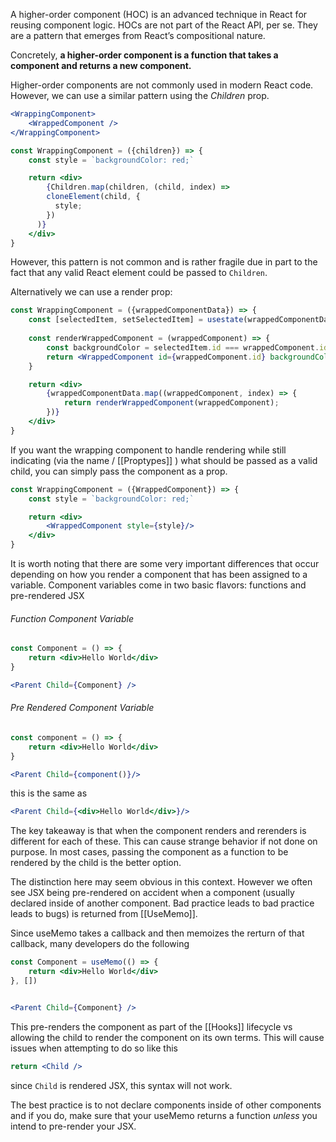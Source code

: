 A higher-order component (HOC) is an advanced technique in React for reusing component logic. HOCs are not part of the React API, per se. They are a pattern that emerges from React’s compositional nature.

Concretely, **a higher-order component is a function that takes a component and returns a new component.**

Higher-order components are not commonly used in modern React code. However, we can use a similar pattern using the *Children* prop.

```jsx
<WrappingComponent>
	<WrappedComponent />
</WrappingComponent>
```

```jsx
const WrappingComponent = ({children}) => {
	const style = `backgroundColor: red;`

	return <div>
		{Children.map(children, (child, index) =>
        cloneElement(child, {
          style;
        })
      )}
	</div>
}
```

However, this pattern is not common and is rather fragile due in part to the fact that any valid React element could be passed to `Children`. 

Alternatively we can use a render prop:

```jsx
const WrappingComponent = ({wrappedComponentData}) => {
	const [selectedItem, setSelectedItem] = usestate(wrappedComponentData[0])
	
	const renderWrappedComponent = (wrappedComponent) => {
		const backgroundColor = selectedItem.id === wrappedComponent.id ? "red" : "white"
		return <WrappedComponent id={wrappedComponent.id} backgroundColor={backgroundColor} />
	}

	return <div>
		{wrappedComponentData.map((wrappedComponent, index) => {    
			return renderWrappedComponent(wrappedComponent);  
		})}
	</div>
}
```

If you want the wrapping component to handle rendering while still indicating (via the name / [[Proptypes]] ) what should be passed as a valid child, you can simply pass the component as a prop.

```jsx
const WrappingComponent = ({WrappedComponent}) => {
	const style = `backgroundColor: red;`

	return <div>
		<WrappedComponent style={style}/>
	</div>
}
```

It is worth noting that there are some very important differences that occur depending on how you render a component that has been assigned to a variable. Component variables come in two basic flavors: functions and pre-rendered JSX

###### Function Component Variable
```jsx
const Component = () => {
	return <div>Hello World</div>
}

<Parent Child={Component} />
```

###### Pre Rendered Component Variable
```jsx
const component = () => {
	return <div>Hello World</div>
}

<Parent Child={component()}/>
```

this is the same as 
```jsx
<Parent Child={<div>Hello World</div>}/>
```

The key takeaway is that when the component renders and rerenders is different for each of these. This can cause strange behavior if not done on purpose. In most cases, passing the component as a function to be rendered by the child is the better option.

The distinction here may seem obvious in this context. However we often see JSX being pre-rendered on accident when a component (usually declared inside of another component. Bad practice leads to bad practice leads to bugs) is returned from [[UseMemo]].

Since useMemo takes a callback and then memoizes the rerturn of that callback, many developers do the following

```jsx
const Component = useMemo(() => {
	return <div>Hello World</div>
}, [])


<Parent Child={Component} />

```

This pre-renders the component as part of the [[Hooks]] lifecycle vs allowing the child to render the component on its own terms. This will cause issues when attempting to do so like this

```jsx
return <Child />
```

since `Child` is rendered JSX, this syntax will not work.

The best practice is to not declare components inside of other components and if you do, make sure that your useMemo returns a function *unless* you intend to pre-render your JSX.